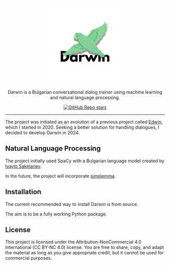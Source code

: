 <div align="center">
  
<img alt="darwin logo" src="Darwin-Logo.png" width="50%" height="50%">
  
Darwin is a Bulgarian conversational dialog trainer using machine learning and natural language processing.

[![GitHub Repo stars](https://img.shields.io/github/stars/Alexander1022/Darwin)](https://github.com/Alexander1022/Darwin/stargazers)

</div>

---

The project was initiated as an evolution of a previous project called [Edwin](https://bnr.bg/sofia/post/101707041/robotics-strategy-forum), which I started in 2020. Seeking a better solution for handling dialogues, I decided to develop Darwin in 2024.

## Natural Language Processing
The project initially used SpaCy with a Bulgarian language model created by [Ivaylo Sakelariev](https://github.com/sakelariev/bulgarian-spacy-models).

In the future, the project will incorporate [simplemma](https://github.com/adbar/simplemma).

## Installation
The current recommended way to install Darwin is from source.

The aim is to be a fully working Python package.

## License

This project is licensed under the Attribution-NonCommercial 4.0 International (CC BY-NC 4.0) license. You are free to share, copy, and adapt the material as long as you give appropriate credit, but it cannot be used for commercial purposes.
